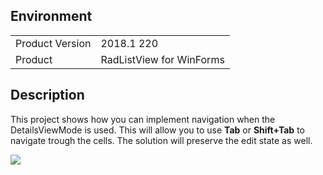 ## Environment
<table>
	<tr>
		<td>Product Version</td>
		<td>2018.1 220</td>
	</tr>
	<tr>
		<td>Product</td>
		<td>RadListView for WinForms</td>
	</tr>
</table>


## Description 

This project shows how you can implement navigation when the DetailsViewMode is used. This will allow you to use __Tab__ or __Shift+Tab__ to navigate trough the cells. The solution will preserve the edit state as well.

![](ListViewCellTab.png)